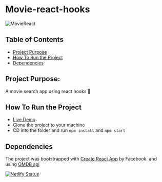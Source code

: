 # Movie-react-hooks 
![MovieReact](https://i.imgur.com/zZqGkW2.png)
## Table of Contents

* [Project Purpose](#project-purpose)
* [How To Run the Project](#how-to-run-the-project)
* [Dependencies](#dependencies)

## Project Purpose:

A movie search app using react hooks 🍿

## How To Run the Project

* [Live Demo](https://dazzling-elion-1970d5.netlify.com/).
* Clone the project to your machine
* CD into the folder and run `npm install` and `npm start`

## Dependencies

The project was bootstrapped with [Create React App](https://github.com/facebookincubator/create-react-app) by Facebook. and using [OMDB api](http://www.omdbapi.com/) 

[![Netlify Status](https://api.netlify.com/api/v1/badges/f0509726-bbb0-4d69-a485-c9b7d2bf49e7/deploy-status)](https://app.netlify.com/sites/dazzling-elion-1970d5/deploys)
